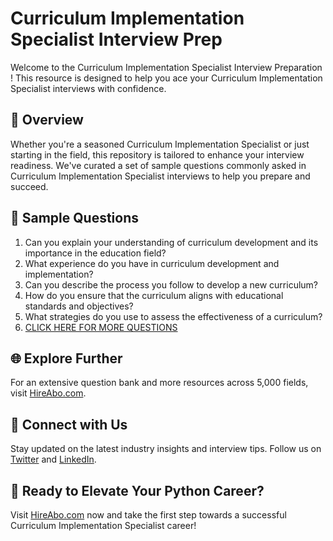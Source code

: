 # Curriculum Implementation Specialist Interview Prep

Welcome to the Curriculum Implementation Specialist Interview Preparation ! This resource is designed to help you ace your Curriculum Implementation Specialist interviews with confidence.

## 🚀 Overview

Whether you're a seasoned Curriculum Implementation Specialist or just starting in the field, this repository is tailored to enhance your interview readiness. We've curated a set of sample questions commonly asked in Curriculum Implementation Specialist interviews to help you prepare and succeed.

## 📝 Sample Questions

1. Can you explain your understanding of curriculum development and its importance in the education field?
2. What experience do you have in curriculum development and implementation?
3. Can you describe the process you follow to develop a new curriculum?
4. How do you ensure that the curriculum aligns with educational standards and objectives?
5. What strategies do you use to assess the effectiveness of a curriculum?
6. [CLICK HERE FOR MORE QUESTIONS](https://hireabo.com/job/4_4_24/Curriculum%20Implementation%20Specialist)

## 🌐 Explore Further

For an extensive question bank and more resources across 5,000 fields, visit [HireAbo.com](https://www.hireabo.com).

## 📱 Connect with Us

Stay updated on the latest industry insights and interview tips. Follow us on [Twitter](https://twitter.com/hireabo) and [LinkedIn](https://www.linkedin.com/in/hire-abo-3609972a8/).

## 🚀 Ready to Elevate Your Python Career?

Visit [HireAbo.com](https://www.hireabo.com) now and take the first step towards a successful Curriculum Implementation Specialist career!
